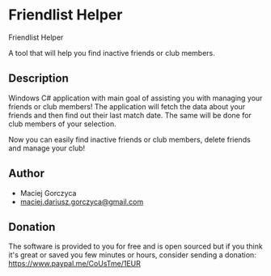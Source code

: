 # Friendlist Helper
Friendlist Helper

A tool that will help you find inactive friends or club members.

## Description
Windows C# application with main goal of assisting you with managing your friends or club members! The application will fetch the data about your friends and then find out their last match date. The same will be done for club members of your selection.

Now you can easily find inactive friends or club members, delete friends and manage your club! 

## Author
 - Maciej Gorczyca
 - maciej.dariusz.gorczyca@gmail.com
 
## Donation
 The software is provided to you for free and is open sourced but if you think it's great or saved you few minutes or hours, consider sending a donation: https://www.paypal.me/CoUsTme/1EUR
